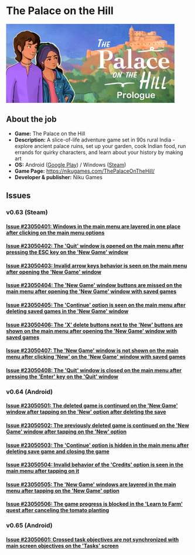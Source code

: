 # The Palace on the Hill

![PoH](/Palace_on_Hill/files/00.jpg)

## About the job

- **Game:** The Palace on the Hill
- **Description:** A slice-of-life adventure game set in 90s rural India - explore ancient palace ruins, set up your garden, cook Indian food, run errands for quirky characters, and learn about your history by making art
- **OS:** Android ([Google Play](https://play.google.com/store/apps/details?id=com.NikuGames.Palace_on_the_hill_demo)) / Windows ([Steam](https://store.steampowered.com/app/1582600/))
- **Game Page:** https://nikugames.com/ThePalaceOnTheHill/
- **Developer & publisher:** Niku Games

## Issues

### v0.63 (Steam)

#### [Issue #23050401: Windows in the main menu are layered in one place after clicking on the main menu options](/Palace_on_Hill/files/23050401.md)

#### [Issue #23050402: The 'Quit' window is opened on the main menu after pressing the ESC key on the 'New Game' window](/Palace_on_Hill/files/23050402.md)

#### [Issue #23050403: Invalid arrow keys behavior is seen on the main menu after opening the 'New Game' window](/Palace_on_Hill/files/23050403.md)

#### [Issue #23050404: The 'New Game' window buttons are missed on the main menu after opening the 'New Game' window with saved games](/Palace_on_Hill/files/23050404.md)

#### [Issue #23050405: The 'Continue' option is seen on the main menu after deleting saved games in the 'New Game' window](/Palace_on_Hill/files/23050405.md)

#### [Issue #23050406: The 'X' delete buttons next to the 'New' buttons are shown on the main menu after opening the 'New Game' window with saved games](/Palace_on_Hill/files/23050406.md)

#### [Issue #23050407: The 'New Game' window is not shown on the main menu after clicking 'New' on the 'New Game' window with saved games](/Palace_on_Hill/files/23050407.md)

#### [Issue #23050408: The 'Quit' window is closed on the main menu after pressing the 'Enter' key on the 'Quit' window](/Palace_on_Hill/files/23050408.md)

### v0.64 (Android)

#### [Issue #23050501: The deleted game is continued on the 'New Game' window after tapping on the 'New' option after deleting the save](/Palace_on_Hill/files/23050501.md)

#### [Issue #23050502: The previously deleted game is continued on the 'New Game' window after tapping on the 'New' option](/Palace_on_Hill/files/23050502.md)

#### [Issue #23050503: The 'Continue' option is hidden in the main menu after deleting save game and closing the game](/Palace_on_Hill/files/23050503.md)

#### [Issue #23050504: Invalid behavior of the 'Credits' option is seen in the main menu after tapping on it](/Palace_on_Hill/files/23050504.md)

#### [Issue #23050505: The 'New Game' windows are layered in the main menu after tapping on the 'New Game' option](/Palace_on_Hill/files/23050505.md)

#### [Issue #23050506: The game progress is blocked in the 'Learn to Farm' quest after canceling the tomato planting](/Palace_on_Hill/files/23050506.md)

### v0.65 (Android)

#### [Issue #23050601: Crossed task objectives are not synchronized with main screen objectives on the 'Tasks' screen](/Palace_on_Hill/files/23050601.md)
